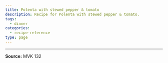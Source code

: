 ```yaml
---
title: Polenta with stewed pepper & tomato
description: Recipe for Polenta with stewed pepper & tomato.
tags:
  - dinner
categories:
  - recipe-reference
type: page
---
```


---

**Source:** MVK 132